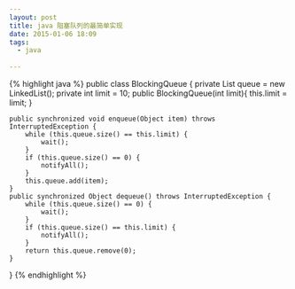 ```yaml
---
layout: post
title: java 阻塞队列的最简单实现
date: 2015-01-06 18:09
tags:
  - java
  
---
```



{% highlight java %}
public class BlockingQueue {
    private List queue = new LinkedList();
    private int  limit = 10;
    public BlockingQueue(int limit){
        this.limit = limit;
    }
    
    public synchronized void enqueue(Object item) throws InterruptedException {
        while (this.queue.size() == this.limit) {
            wait();
        }
        if (this.queue.size() == 0) {
            notifyAll();
        }
        this.queue.add(item);
    }
    public synchronized Object dequeue() throws InterruptedException {
        while (this.queue.size() == 0) {
            wait();
        }
        if (this.queue.size() == this.limit) {
            notifyAll();
        }
        return this.queue.remove(0);
    }
}
{% endhighlight %}

